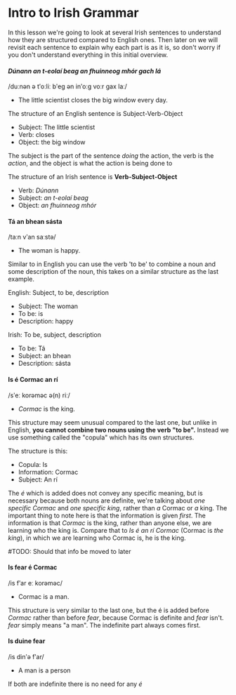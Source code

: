 # Intro to Irish Grammar
In this lesson we're going to look at several Irish sentences to understand how they are structured compared to English ones.
Then later on we will revisit each sentence to explain why each part is as it is, so don't worry if you don't understand everything in this initial overview.

#### *Dúnann an t-eolaí beag an fhuinneog mhór gach lá*  
/duːnən ə tʹoːliː bʹeg ən inʹoːg voːr gax laː/
+ The little scientist closes the big window every day.

The structure of an English sentence is Subject-Verb-Object
+ Subject: The little scientist
+ Verb: closes
+ Object: the big window

The subject is the part of the sentence *doing* the action, the verb is the *action*, and the object is what the action is being done to

The structure of an Irish sentence is **Verb-Subject-Object**
+ Verb: *Dúnann* 
+ Subject: *an t-eolaí beag* 
+ Object: *an fhuinneog mhór*

#### Tá an bhean sásta
/taːn vʹan saːstə/
+ The woman is happy.

Similar to in English you can use the verb 'to be' to combine a noun and some description of the noun, this takes on a similar structure as the last example.

English: Subject, to be, description
+ Subject: The woman
+ To be: is
+ Description: happy

Irish: To be, subject, description
+ To be: Tá
+ Subject: an bhean
+ Description: sásta

#### Is é Cormac an rí
/sʹeː korəməc ə(n) riː/
+ *Cormac* is the king.

This structure may seem unusual compared to the last one, but unlike in English, **you cannot combine two nouns using the verb "to be".** Instead we use something called the "copula" which has its own structures. 

The structure is this:
+ Copula: Is
+ Information: Cormac
+ Subject: An rí 

The *é* which is added does not convey any specific meaning, but is necessary because both nouns are definite, we're talking about *one specific Cormac* and *one specific king*, rather than *a* Cormac or *a* king.
The important thing to note here is that the information is given *first*. The information is that *Cormac* is the king, rather than anyone else, we are learning who the king is.
Compare that to *Is é an rí Cormac* (Cormac is *the king*), in which we are learning who Cormac is, he is the king.

#TODO: Should that info be moved to later

#### Is fear é Cormac
/is fʹar eː korəməc/
+ Cormac is a man.

This structure is very similar to the last one, but the é is added before *Cormac* rather than before *fear*, because Cormac is definite and *fear* isn't. *fear* simply means "a man". The indefinite part always comes first.

#### Is duine fear
/is dinʹə fʹar/
+ A man is a person

If both are indefinite there is no need for any *é*


